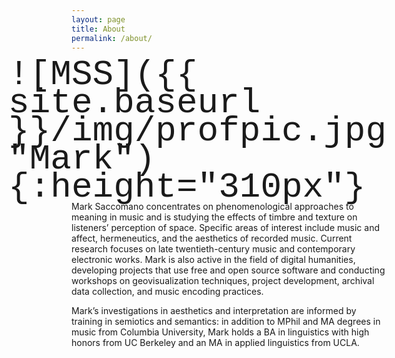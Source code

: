 ```yaml
---
layout: page
title: About
permalink: /about/
---
```

<style>
#foto {
  float: right;
  padding-left: 25px;
  font-size: 400%;
  font-family: algerian, courier;
  line-height: 80%;
  border-width: medium
}
</style>

<span id = "foto">
![MSS]({{ site.baseurl }}/img/profpic.jpg "Mark"){:height="310px"}
</span>
Mark&nbsp;Saccomano concentrates on phenomenological approaches to meaning in music and is studying the effects of timbre and texture on listeners’ perception of space. Specific areas of interest include music and affect, hermeneutics, and the aesthetics of recorded music. Current research focuses on late twentieth-century music and contemporary electronic works. Mark is also active in the field of digital humanities, developing projects that use free and open source software and conducting workshops on geovisualization techniques, project development, archival data collection, and music encoding practices.

Mark’s investigations in aesthetics and interpretation are informed by training in semiotics and semantics: in addition to MPhil and MA degrees in music from Columbia University, Mark holds a BA in linguistics with high honors from UC Berkeley and an MA in applied linguistics from&nbsp;UCLA.

